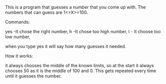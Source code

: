 This is a program that guesses a number that you come up with.
The numbers that can guess are 1<=X>=100.

Commands:

yes -It chose the right number,
h -It chose too high number,
l - It choose too low number,

when you type yes it will say how many guesses it needed.

How it works:

it always chooses the middle of the known limits, so at the start it always chooses 50 as it is the middle of 100 and 0.
This gets repeated every time until it guesses the number.
